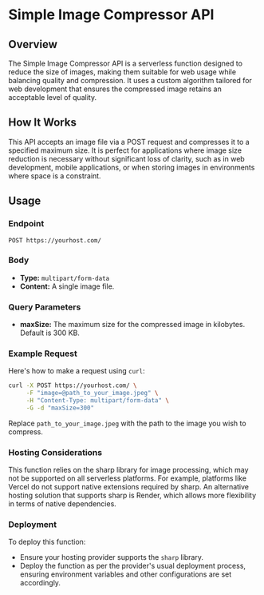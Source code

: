 # Simple Image Compressor API

## Overview

The Simple Image Compressor API is a serverless function designed to reduce the size of images, making them suitable for web usage while balancing quality and compression. It uses a custom algorithm tailored for web development that ensures the compressed image retains an acceptable level of quality.

## How It Works

This API accepts an image file via a POST request and compresses it to a specified maximum size. It is perfect for applications where image size reduction is necessary without significant loss of clarity, such as in web development, mobile applications, or when storing images in environments where space is a constraint.

## Usage

### Endpoint

`POST https://yourhost.com/`

### Body

- **Type:** `multipart/form-data`
- **Content:** A single image file.

### Query Parameters

- **maxSize:** The maximum size for the compressed image in kilobytes. Default is 300 KB.

### Example Request

Here's how to make a request using `curl`:

```bash
curl -X POST https://yourhost.com/ \
     -F "image=@path_to_your_image.jpeg" \
     -H "Content-Type: multipart/form-data" \
     -G -d "maxSize=300"
```
Replace `path_to_your_image.jpeg` with the path to the image you wish to compress.

### Hosting Considerations
This function relies on the sharp library for image processing, which may not be supported on all serverless platforms. For example, platforms like Vercel do not support native extensions required by sharp. An alternative hosting solution that supports sharp is Render, which allows more flexibility in terms of native dependencies.

### Deployment
To deploy this function:

- Ensure your hosting provider supports the `sharp` library.
- Deploy the function as per the provider's usual deployment process, ensuring environment variables and other configurations are set accordingly.
